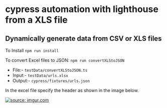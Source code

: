 # cypress automation with lighthouse from a XLS file 

## Dynamically generate data from CSV or XLS files

To Install `npm run install` 

To convert Excel files to JSON: `npm run convertXLStoJSON`

- File:- `testData/convertXLStoJSON.ts`
- Input:- `testData/urls.xlsx`
- Output:- `cypress/fixtures/urls.json`

In the excel file specify the header as shown in the image below. 

<a href="https://imgur.com/d0dtzUr"><img src="https://i.imgur.com/d0dtzUr.png" title="source: imgur.com" /></a>

